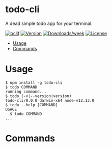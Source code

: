 todo-cli
========

A dead simple todo app for your terminal.

[![oclif](https://img.shields.io/badge/cli-oclif-brightgreen.svg)](https://oclif.io)
[![Version](https://img.shields.io/npm/v/todo-cli.svg)](https://npmjs.org/package/todo-cli)
[![Downloads/week](https://img.shields.io/npm/dw/todo-cli.svg)](https://npmjs.org/package/todo-cli)
[![License](https://img.shields.io/npm/l/todo-cli.svg)](https://github.com/ulisesantana/todo-cli/blob/master/package.json)

<!-- toc -->
* [Usage](#usage)
* [Commands](#commands)
<!-- tocstop -->
# Usage
<!-- usage -->
```sh-session
$ npm install -g todo-cli
$ todo COMMAND
running command...
$ todo (-v|--version|version)
todo-cli/0.0.0 darwin-x64 node-v12.13.0
$ todo --help [COMMAND]
USAGE
  $ todo COMMAND
...
```
<!-- usagestop -->
# Commands
<!-- commands -->

<!-- commandsstop -->
